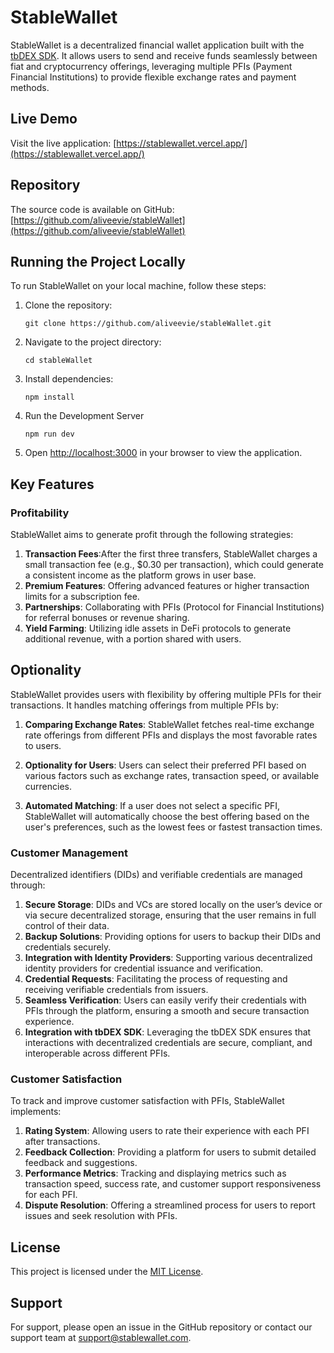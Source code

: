 # StableWallet

StableWallet is a decentralized financial wallet application built with the [tbDEX SDK](https://developer.tbd.website/docs/tbdex/sdk/). It allows users to send and receive funds seamlessly between fiat and cryptocurrency offerings, leveraging multiple PFIs (Payment Financial Institutions) to provide flexible exchange rates and payment methods. 

## Live Demo

Visit the live application: [https://stablewallet.vercel.app/](https://stablewallet.vercel.app/)

## Repository

The source code is available on GitHub: [https://github.com/aliveevie/stableWallet](https://github.com/aliveevie/stableWallet)

## Running the Project Locally

To run StableWallet on your local machine, follow these steps:

1. Clone the repository:
    ```
    git clone https://github.com/aliveevie/stableWallet.git
    ```

2. Navigate to the project directory:
    ```
    cd stableWallet
    ```

3. Install dependencies:
    ```
    npm install
    ```
4. Run the Development Server
    ```
    npm run dev
    ```
5. Open [http://localhost:3000](http://localhost:3000) in your browser to view the application.

## Key Features

### Profitability

StableWallet aims to generate profit through the following strategies:

1. **Transaction Fees**:After the first three transfers, StableWallet charges a small transaction fee (e.g., $0.30 per transaction), which could generate a consistent income as the platform grows in user base.
2. **Premium Features**: Offering advanced features or higher transaction limits for a subscription fee.
3. **Partnerships**: Collaborating with PFIs (Protocol for Financial Institutions) for referral bonuses or revenue sharing.
4. **Yield Farming**: Utilizing idle assets in DeFi protocols to generate additional revenue, with a portion shared with users.

## Optionality

StableWallet provides users with flexibility by offering multiple PFIs for their transactions. It handles matching offerings from multiple PFIs by:

1. **Comparing Exchange Rates**: StableWallet fetches real-time exchange rate offerings from different PFIs and displays the most favorable rates to users.

2. **Optionality for Users**: Users can select their preferred PFI based on various factors such as exchange rates, transaction speed, or available currencies.

3. **Automated Matching**: If a user does not select a specific PFI, StableWallet will automatically choose the best offering based on the user's preferences, such as the lowest fees or fastest transaction times.

### Customer Management

Decentralized identifiers (DIDs) and verifiable credentials are managed through:

1. **Secure Storage**: DIDs and VCs are stored locally on the user’s device or via secure decentralized storage, ensuring that the user remains in full control of their data.
2. **Backup Solutions**: Providing options for users to backup their DIDs and credentials securely.
3. **Integration with Identity Providers**: Supporting various decentralized identity providers for credential issuance and verification.
4. **Credential Requests**: Facilitating the process of requesting and receiving verifiable credentials from issuers.
5. **Seamless Verification**: Users can easily verify their credentials with PFIs through the platform, ensuring a smooth and secure transaction experience.
6. **Integration with tbDEX SDK**: Leveraging the tbDEX SDK ensures that interactions with decentralized credentials are secure, compliant, and interoperable across different PFIs.

### Customer Satisfaction

To track and improve customer satisfaction with PFIs, StableWallet implements:

1. **Rating System**: Allowing users to rate their experience with each PFI after transactions.
2. **Feedback Collection**: Providing a platform for users to submit detailed feedback and suggestions.
3. **Performance Metrics**: Tracking and displaying metrics such as transaction speed, success rate, and customer support responsiveness for each PFI.
4. **Dispute Resolution**: Offering a streamlined process for users to report issues and seek resolution with PFIs.


## License

This project is licensed under the [MIT License](LICENSE).

## Support

For support, please open an issue in the GitHub repository or contact our support team at support@stablewallet.com.
